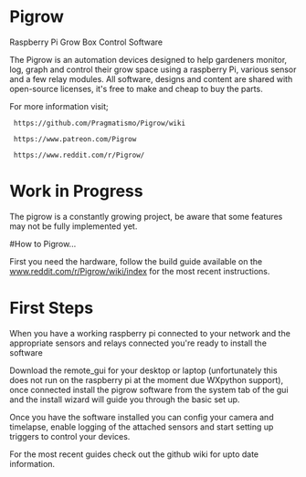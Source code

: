 
# Pigrow
Raspberry Pi Grow Box Control Software

The Pigrow is an automation devices designed to help gardeners monitor, log, graph and control their grow space using a raspberry Pi, various sensor and a few relay modules. All software, designs and content are shared with open-source licenses, it's free to make and cheap to buy the parts.

For more information visit;

     https://github.com/Pragmatismo/Pigrow/wiki

     https://www.patreon.com/Pigrow

     https://www.reddit.com/r/Pigrow/

# Work in Progress

The pigrow is a constantly growing project, be aware that some features may not be fully implemented yet. 

#How to Pigrow...

First you need the hardware, follow the build guide available on the www.reddit.com/r/Pigrow/wiki/index for the most recent instructions. 

# First Steps 

When you have a working raspberry pi connected to your network and the appropriate sensors and relays connected you're ready to install the software
  
Download the remote_gui for your desktop or laptop (unfortunately this does not run on the raspberry pi at the moment due WXpython support), once connected install the pigrow software from the system tab of the gui and the install wizard will guide you through the basic set up.

Once you have the software installed you can config your camera and timelapse, enable logging of the attached sensors and start setting up triggers to control your devices. 

For the most recent guides check out the github wiki for upto date information. 







